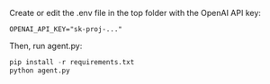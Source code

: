 
Create or edit the .env file in the top folder with the OpenAI API key: 

```
OPENAI_API_KEY="sk-proj-..."
```

Then, run agent.py: 

```python
pip install -r requirements.txt
python agent.py
```


